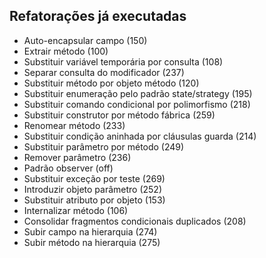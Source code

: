 Refatorações já executadas
--------------------------

* Auto-encapsular campo (150)
* Extrair método (100)
* Substituir variável temporária por consulta (108)
* Separar consulta do modificador (237)
* Substituir método por objeto método (120)
* Substituir enumeração pelo padrão state/strategy (195)
* Substituir comando condicional por polimorfismo (218)
* Substituir construtor por método fábrica (259)
* Renomear método (233)
* Substituir condição aninhada por cláusulas guarda (214)
* Substituir parâmetro por método (249)
* Remover parâmetro (236)
* Padrão observer (off)
* Substituir exceção por teste (269)
* Introduzir objeto parâmetro (252)
* Substituir atributo por objeto (153)
* Internalizar método (106)
* Consolidar fragmentos condicionais duplicados (208)
* Subir campo na hierarquia (274)
* Subir método na hierarquia (275)
